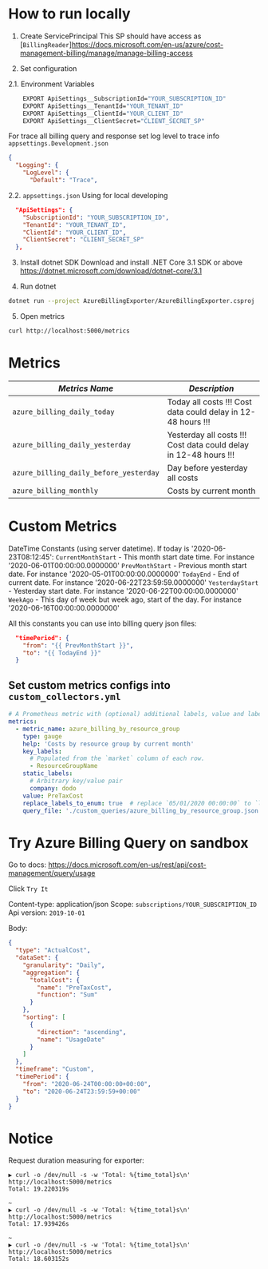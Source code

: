# How to run locally

1. Create ServicePrincipal
This SP should have access as [`BillingReader`]<https://docs.microsoft.com/en-us/azure/cost-management-billing/manage/manage-billing-access>

2. Set configuration

2.1. Environment Variables

```bash
    EXPORT ApiSettings__SubscriptionId="YOUR_SUBSCRIPTION_ID"
    EXPORT ApiSettings__TenantId="YOUR_TENANT_ID"
    EXPORT ApiSettings__ClientId="YOUR_CLIENT_ID"
    EXPORT ApiSettings__ClientSecret="CLIENT_SECRET_SP"
```

For trace all billing query and response set log level to trace info `appsettings.Development.json`

```json
{
  "Logging": {
    "LogLevel": {
      "Default": "Trace",   
```

2.2. `appsettings.json`
Using for local developing

```json
  "ApiSettings": {
    "SubscriptionId": "YOUR_SUBSCRIPTION_ID", 
    "TenantId": "YOUR_TENANT_ID", 
    "ClientId": "YOUR_CLIENT_ID", 
    "ClientSecret": "CLIENT_SECRET_SP"
  },
```

3. Install dotnet SDK
Download and install .NET Core 3.1 SDK or above 
<https://dotnet.microsoft.com/download/dotnet-core/3.1>


4. Run dotnet

```bash
dotnet run --project AzureBillingExporter/AzureBillingExporter.csproj
```

5. Open metrics

```bash
curl http://localhost:5000/metrics
```

# Metrics

| *Metrics Name*  | *Description* |
|---|---|
| `azure_billing_daily_today`  | Today all costs !!! Cost data could delay in 12-48 hours !!! |
| `azure_billing_daily_yesterday`  | Yesterday all costs !!! Cost data could delay in 12-48 hours !!! |
| `azure_billing_daily_before_yesterday`  | Day before yesterday all costs |
| `azure_billing_monthly`  | Costs by current month |

# Custom Metrics

DateTime Constants (using server datetime). If today is '2020-06-23T08:12:45':
`CurrentMonthStart` - This month start date time. For instance '2020-06-01T00:00:00.0000000'
`PrevMonthStart` - Previous month start date. For instance '2020-05-01T00:00:00.0000000'
`TodayEnd` - End of current date. For instance '2020-06-22T23:59:59.0000000'
`YesterdayStart` - Yesterday start date. For instance '2020-06-22T00:00:00.0000000'
`WeekAgo` - This day of week but week ago, start of the day. For instance '2020-06-16T00:00:00.0000000'

All this constants you can use into billing query json files:
```json
  "timePeriod": {
    "from": "{{ PrevMonthStart }}",
    "to": "{{ TodayEnd }}"
  }
```

## Set custom metrics configs into `custom_collectors.yml`

```yaml
# A Prometheus metric with (optional) additional labels, value and labels populated from one query.
metrics:
  - metric_name: azure_billing_by_resource_group
    type: gauge
    help: 'Costs by resource group by current month'
    key_labels:
      # Populated from the `market` column of each row.
      - ResourceGroupName
    static_labels:
      # Arbitrary key/value pair
      company: dodo
    value: PreTaxCost
    replace_labels_to_enum: true  # replace `05/01/2020 00:00:00` to `last_month`, `UsageDate="20200624"` to `yesterday`. Default false
    query_file: './custom_queries/azure_billing_by_resource_group.json'
```

# Try Azure Billing Query on sandbox

Go to docs:
<https://docs.microsoft.com/en-us/rest/api/cost-management/query/usage>

Click `Try It`

Content-type: application/json
Scope: `subscriptions/YOUR_SUBSCRIPTION_ID`
Api version: `2019-10-01`

Body:

```json
{
  "type": "ActualCost",
  "dataSet": {
    "granularity": "Daily",
    "aggregation": {
      "totalCost": {
        "name": "PreTaxCost",
        "function": "Sum"
      }
    },
    "sorting": [
      {
        "direction": "ascending",
        "name": "UsageDate"
      }
    ]
  },
  "timeframe": "Custom",
  "timePeriod": {
    "from": "2020-06-24T00:00:00+00:00",
    "to": "2020-06-24T23:59:59+00:00"
  }
}
```


# Notice

Request duration measuring for exporter:
```
▶ curl -o /dev/null -s -w 'Total: %{time_total}s\n' http://localhost:5000/metrics
Total: 19.220319s

~
▶ curl -o /dev/null -s -w 'Total: %{time_total}s\n' http://localhost:5000/metrics
Total: 17.939426s

~
▶ curl -o /dev/null -s -w 'Total: %{time_total}s\n' http://localhost:5000/metrics
Total: 18.603152s
```